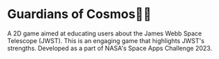 # Guardians of Cosmos🚀🔭
A 2D game aimed at educating users about the James Webb Space Telescope (JWST). This is an engaging game that highlights JWST's strengths.
Developed as a part of NASA's Space Apps Challenge 2023. 

 
